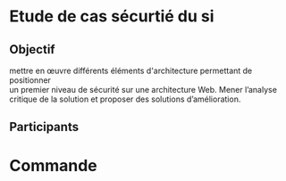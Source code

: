 # Etude de cas sécurtié du si

## Objectif

mettre	en œuvre différents éléments d'architecture permettant de positionner	
un	premier niveau de sécurité sur une architecture Web. Mener l’analyse critique de la	
solution et	proposer des solutions d’amélioration.

## Participants





# Commande

